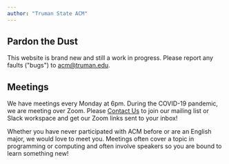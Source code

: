 ```yaml
---
author: "Truman State ACM"
---
```

## Pardon the Dust

This website is brand new and still a work in progress. Please report any faults ("bugs") to [acm@truman.edu](mailto:acm@truman.edu).

## Meetings

We have meetings every Monday at 6pm. During the COVID-19 pandemic, we are meeting over Zoom. Please [Contact Us](/about#contact-us) to join our mailing list or Slack workspace and get our Zoom links sent to your inbox!

Whether you have never participated with ACM before or are an English major, we would love to meet you. Meetings often cover a topic in programming or computing and often involve speakers so you are bound to learn something new!
